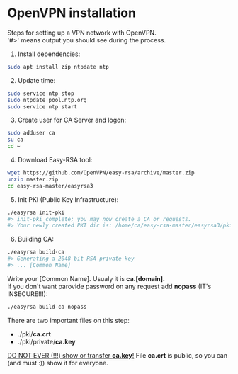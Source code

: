 # OpenVPN installation

Steps for setting up a VPN network with OpenVPN.   
'#>' means output you should see during the process.

1. Install dependencies:

```bash
sudo apt install zip ntpdate ntp
```

2. Update time:

```bash
sudo service ntp stop
sudo ntpdate pool.ntp.org
sudo service ntp start
```

3. Create user for CA Server and logon:

```bash
sudo adduser ca
su ca
cd ~
```

4. Download Easy-RSA tool:

```bash
wget https://github.com/OpenVPN/easy-rsa/archive/master.zip
unzip master.zip
cd easy-rsa-master/easyrsa3
```

5. Init PKI (Public Key Infrastructure):

```bash
./easyrsa init-pki
#> init-pki complete; you may now create a CA or requests.
#> Your newly created PKI dir is: /home/ca/easy-rsa-master/easyrsa3/pki

```

6. Building CA:

```bash
./easyrsa build-ca
#> Generating a 2048 bit RSA private key
#> ... [Common Name]
```
Write your [Common Name]. Usualy it is **ca.[domain].**   
If you don't want parovide password on any request add **nopass** (IT's INSECURE!!!):

```bash
./easyrsa build-ca nopass
```

There are two important files on this step:

- ./pki/**ca.crt** 
- ./pki/private/**ca.key**

<u>DO NOT EVER (!!!) show or transfer **ca.key**!</u> File **ca.crt** is public, so you can (and must :)) show it for everyone.